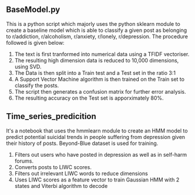 ## BaseModel.py

This is a python script which majorly uses the python sklearn module to create a baseline model which is able to classify a given post as belonging to r/addiction, r/alcoholism, r/anxiety, r/lonely, r/depression. The procedure followed is given below:

1. The text is first tranformed into numerical data using a TFIDF vectoriser.
2. The resulting high dimension data is reduced to 10,000 dimensions, using SVD.
3. The Data is then split into a Train test and a Test set in the ratio 3:1
4. A Support Vector Machine algorithm is then trained on the Train set to classify the posts.
5. The script then generates a confusion matrix for further error analysis.
6. The resulting accuracy on the Test set is apporximately 80%.

## Time_series_predicition 

It's a notebook that uses the hmmlearn module to create an HMM model to predict potential suicidal trends in people suffering from depression given their history of posts. Beyond-Blue dataset is used for training. 

1. Filters out users who have posted in depression as well as in self-harm forums. 
2. Converts posts to LIWC scores. 
3. Filters out irrelevant LIWC words to reduce dimensions 
3. Uses LIWC scores as a feature vector to train Gaussian HMM with 2 states and Viterbi algorithm to decode 

